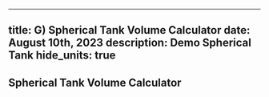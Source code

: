 -----
title: G) Spherical Tank Volume Calculator
date: August 10th, 2023
description: Demo Spherical Tank
hide_units: true
-----

## Spherical Tank Volume Calculator


<tank-demo tank_type='Spherical'/>